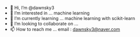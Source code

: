 - 👋 Hi, I’m @dawnsky3
- 👀 I’m interested in ... machine learning
- 🌱 I’m currently learning ... machine learning with scikit-learn
- 💞️ I’m looking to collaborate on ... 
- 📫 How to reach me ... email : dawnsky3@naver.com

<!---
dawnsky3/dawnsky3 is a ✨ special ✨ repository because its `README.md` (this file) appears on your GitHub profile.
You can click the Preview link to take a look at your changes.
--->
